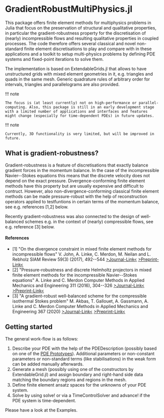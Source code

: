 # GradientRobustMultiPhysics.jl

This package offers finite element methods for multiphysics problems in Julia that focus on the preservation of structural and qualitative properties, in particular the gradient-robustness property for the discretisation of (nearly) incompressible flows and resulting qualitative properties in coupled processes. The code therefore offers several classical and novel non-standard finite element discretisations to play and compare with in these applications and a toolkit to setup multi-physics problems by defining PDE systems and fixed-point iterations to solve them.

The implementation is based on ExtendableGrids.jl that allows to have unstructured grids with mixed element geometries in it, e.g. triangles and quads in the same mesh. Generic quadrature rules of arbitrary order for intervals, triangles and parallelograms are also provided.

!!! note

    The focus is (at least currently) not on high-performance or parallel-computing. Also, this package is still in an early development stage with a limited number of applications and interfaces and features might change (especially for time-dependent PDEs) in future updates.


!!! note

    Currently, 3D functionality is very limited, but will be improved in future.


## What is gradient-robustness?

Gradient-robustness is a feature of discretisations that exactly balance gradient forces in the momentum balance. In the case of the incompressible Navier--Stokes equations this means that the discrete velocity does not depend on the exact pressure. Divergence-conforming finite element methods have this property but are usually expensive and difficult to contruct. However, also non-divergence-conforming classical finite element methods can be made pressure-robust with the help of reconstruction operators applied to testfuntions in certain terms of the momentum balance, see e.g. references [1,2] below.

Recently gradient-robustness was also connected to the design of well-balanced schemes e.g. in the context of (nearly) compressible flows, see e.g. reference [3] below.

#### References

- [1]   "On the divergence constraint in mixed finite element methods for incompressible flows"
        V. John, A. Linke, C. Merdon, M. Neilan and L. Rebholz
        SIAM Review 59(3) (2017), 492--544
        [>Journal-Link<](https://doi.org/10.1137/15M1047696) 
        [>Preprint-Link<](http://www.wias-berlin.de/publications/wias-publ/run.jsp?template=abstract&type=Preprint&year=2015&number=2177)
- [2]   "Pressure-robustness and discrete Helmholtz projectors in mixed finite element methods for the incompressible Navier--Stokes equations"
        A. Linke and C. Merdon
        Computer Methods in Applied Mechanics and Engineering 311 (2016), 304--326
        [>Journal-Link<](http://dx.doi.org/10.1016/j.cma.2016.08.018) 
        [>Preprint-Link<](http://www.wias-berlin.de/publications/wias-publ/run.jsp?template=abstract&type=Preprint&year=2016&number=2250)
- [3]   "A gradient-robust well-balanced scheme for the compressible isothermal Stokes problem"
        M. Akbas, T. Gallouet, A. Gassmann, A. Linke and C. Merdon
        Computer Methods in Applied Mechanics and Engineering 367 (2020)
        [>Journal-Link<](https://doi.org/10.1016/j.cma.2020.113069) 
        [>Preprint-Link<](https://arxiv.org/abs/1911.01295)


## Getting started

The general work-flow is as follows:

1. Describe your PDE with the help of the PDEDescription (possibly based on one of the [PDE Prototypes](@ref)). Additional parameters or non-constant parameters or non-standard terms (like stabilisations) in the weak form can be added manually afterwards.
2. Generate a mesh (possibly using one of the constructors by ExtendableGrid.jl) and assign boundary and right-hand side data matching the boundary regions and regions in the mesh.
3. Define finite element ansatz spaces for the unknowns of your PDE system.
4. Solve by using solve! or via a TimeControlSolver and advance! if the PDE system is time-dependent.

Please have a look at the Examples.
